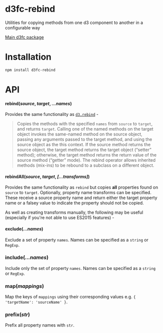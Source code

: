 # d3fc-rebind

Utilities for copying methods from one d3 component to another in a configurable way

[Main d3fc package](https://github.com/ScottLogic/d3fc)

# Installation

```bash
npm install d3fc-rebind
```

# API

#### **rebind**(*source*, *target*, *...names*)

Provides the same functionality as [`d3.rebind`](https://github.com/mbostock/d3/wiki/Internals#rebind) -

> Copies the methods with the specified `names` from `source` to `target`, and returns `target`. Calling one of the named methods on the target object invokes the same-named method on the source object, passing any arguments passed to the target method, and using the source object as the this context. If the source method returns the source object, the target method returns the target object (“setter” method); otherwise, the target method returns the return value of the source method (“getter” mode). The rebind operator allows inherited methods (mix-ins) to be rebound to a subclass on a different object.

#### **rebindAll**(*source*, *target*, *[...transforms]*)

Provides the same functionality as `rebind` but copies **all** properties found on `source` to `target`. Optionally, property name transforms can be specified. These receive a source property name and return either the target property name or a falsey value to indicate the property should not be copied.

As well as creating transforms manually, the following may be useful (especially if you're not able to use ES2015 features) -

#### **exclude**(*...names*)

Exclude a set of property `names`. Names can be specified as a `string` or `RegExp`.

### **include**(*...names*)

Include only the set of property `names`. Names can be specified as a `string` or `RegExp`.

### **map**(*mappings*)

Map the keys of `mappings` using their corresponding values e.g. `{ 'targetName': 'sourceName' }`.

### **prefix**(*str*)

Prefix all property names with `str`.
